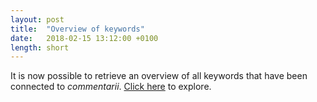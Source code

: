 ```yaml
---
layout: post
title:  "Overview of keywords"
date:   2018-02-15 13:12:00 +0100
length: short
---
```

It is now possible to retrieve an overview of all keywords that have been connected to _commentarii_. [Click here](/keywords/) to explore.

